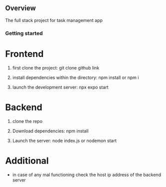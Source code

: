## Overview

The full stack project for task management app

### Getting started
# Frontend
1. first clone the project: git clone github link

2. install dependencies within the directory: npm install or npm i

3. launch the development server: npx expo start

# Backend
1. clone the repo

2. Download dependencies: npm install

3. Launch the server: node index.js or nodemon start



# Additional
- in case of any mal functioning check the host ip address of the backend server